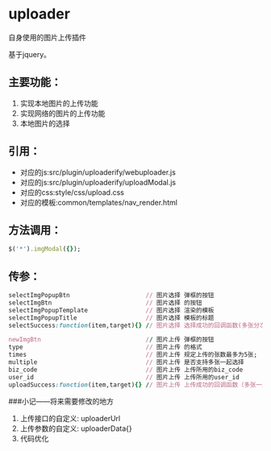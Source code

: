 # uploader
自身使用的图片上传插件

基于jquery。
## 主要功能：
1. 实现本地图片的上传功能
2. 实现网络的图片的上传功能
3. 本地图片的选择

## 引用：
* 对应的js:src/plugin/uploaderify/webuploader.js
* 对应的js:src/plugin/uploaderify/uploadModal.js
* 对应的css:style/css/upload.css
* 对应的模板:common/templates/nav_render.html

## 方法调用：
```ruby
$('*').imgModal({});
```
## 传参：
```ruby
selectImgPopupBtn                     // 图片选择 弹框的按钮
selectImgBtn                          // 图片选择 的按钮
selectImgPopupTemplate                // 图片选择 渲染的模板
selectImgPopupTitle                   // 图片选择 模板的标题
selectSuccess:function(item,target){} // 图片选择 选择成功的回调函数(多张分次上传返回data[])

newImgBtn                             // 图片上传 弹框的按钮
type                                  // 图片上传 的格式
times                                 // 图片上传 规定上传的张数最多为5张;
multiple                              // 图片上传 是否支持多张一起选择      默认为 false
biz_code                              // 图片上传 上传所用的biz_code
user_id                               // 图片上传 上传所用的user_id
uploadSuccess:function(item,target){} // 图片上传 上传成功的回调函数（多张一起上传返回data[]）
```
###小记——将来需要修改的地方
1. 上传接口的自定义: uploaderUrl
2. 上传参数的自定义: uploaderData{}
3. 代码优化